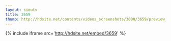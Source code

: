 ```yaml
---
layout: sieutv
title: 3659
thumb: http://hdsite.net/contents/videos_screenshots/3000/3659/preview_360p.mp4.jpg
---
```

{% include iframe src='http://hdsite.net/embed/3659' %}
 
